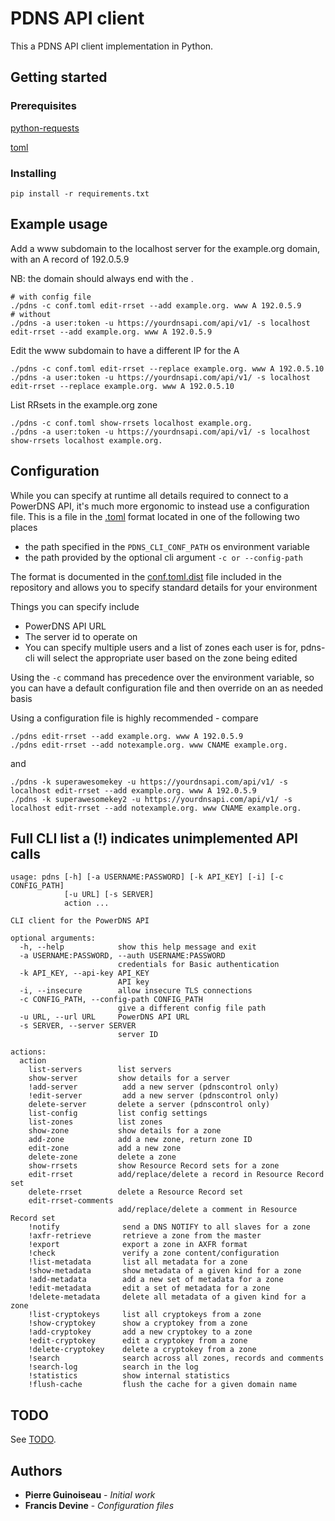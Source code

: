 # PDNS API client

This a PDNS API client implementation in Python.

## Getting started

### Prerequisites

[python-requests](http://docs.python-requests.org/)

[toml](https://pypi.org/project/toml/0.9.2/)

### Installing

```
pip install -r requirements.txt
```

## Example usage
Add a www subdomain to the localhost server for the example.org domain, with an A record of 192.0.5.9

NB: the domain should always end with the .
```
# with config file
./pdns -c conf.toml edit-rrset --add example.org. www A 192.0.5.9
# without
./pdns -a user:token -u https://yourdnsapi.com/api/v1/ -s localhost edit-rrset --add example.org. www A 192.0.5.9
```
Edit the www subdomain to have a different IP for the A
```
./pdns -c conf.toml edit-rrset --replace example.org. www A 192.0.5.10
./pdns -a user:token -u https://yourdnsapi.com/api/v1/ -s localhost edit-rrset --replace example.org. www A 192.0.5.10
```
List RRsets in the example.org zone
```
./pdns -c conf.toml show-rrsets localhost example.org.
./pdns -a user:token -u https://yourdnsapi.com/api/v1/ -s localhost show-rrsets localhost example.org.
```
## Configuration
While you can specify at runtime all details required to connect to a PowerDNS API, it's much more ergonomic to instead use a configuration file. This is a file in the [.toml](https://github.com/toml-lang/toml) format located in one of the following two places
- the path specified in the `PDNS_CLI_CONF_PATH` os environment variable
- the path provided by the optional cli argument `-c or --config-path`

The format is documented in the [conf.toml.dist](https://gitlab.catalyst.net.nz/elearning/pdns-cli/blob/master/conf.toml.dist) file included in the repository and allows you to specify standard details for your environment

Things you can specify include
- PowerDNS API URL
- The server id to operate on
- You can specify multiple users and a list of zones each user is for, pdns-cli will select the appropriate user based on the zone being edited

Using the `-c` command has precedence over the environment variable, so you can have a default configuration file and then override on an as needed basis

Using a configuration file is highly recommended - compare
```
./pdns edit-rrset --add example.org. www A 192.0.5.9
./pdns edit-rrset --add notexample.org. www CNAME example.org.
```
and
```
./pdns -k superawesomekey -u https://yourdnsapi.com/api/v1/ -s localhost edit-rrset --add example.org. www A 192.0.5.9
./pdns -k superawesomekey2 -u https://yourdnsapi.com/api/v1/ -s localhost edit-rrset --add notexample.org. www CNAME example.org.
```

## Full CLI list a (!) indicates unimplemented API calls
```
usage: pdns [-h] [-a USERNAME:PASSWORD] [-k API_KEY] [-i] [-c CONFIG_PATH]
            [-u URL] [-s SERVER]
            action ...

CLI client for the PowerDNS API

optional arguments:
  -h, --help            show this help message and exit
  -a USERNAME:PASSWORD, --auth USERNAME:PASSWORD
                        credentials for Basic authentication
  -k API_KEY, --api-key API_KEY
                        API key
  -i, --insecure        allow insecure TLS connections
  -c CONFIG_PATH, --config-path CONFIG_PATH
                        give a different config file path
  -u URL, --url URL     PowerDNS API URL
  -s SERVER, --server SERVER
                        server ID

actions:
  action
    list-servers        list servers
    show-server         show details for a server
    !add-server          add a new server (pdnscontrol only)
    !edit-server         add a new server (pdnscontrol only)
    delete-server       delete a server (pdnscontrol only)
    list-config         list config settings
    list-zones          list zones
    show-zone           show details for a zone
    add-zone            add a new zone, return zone ID
    edit-zone           add a new zone
    delete-zone         delete a zone
    show-rrsets         show Resource Record sets for a zone
    edit-rrset          add/replace/delete a record in Resource Record set
    delete-rrset        delete a Resource Record set
    edit-rrset-comments
                        add/replace/delete a comment in Resource Record set
    !notify              send a DNS NOTIFY to all slaves for a zone
    !axfr-retrieve       retrieve a zone from the master
    !export              export a zone in AXFR format
    !check               verify a zone content/configuration
    !list-metadata       list all metadata for a zone
    !show-metadata       show metadata of a given kind for a zone
    !add-metadata        add a new set of metadata for a zone
    !edit-metadata       edit a set of metadata for a zone
    !delete-metadata     delete all metadata of a given kind for a zone
    !list-cryptokeys     list all cryptokeys from a zone
    !show-cryptokey      show a cryptokey from a zone
    !add-cryptokey       add a new cryptokey to a zone
    !edit-cryptokey      edit a cryptokey from a zone
    !delete-cryptokey    delete a cryptokey from a zone
    !search              search across all zones, records and comments
    !search-log          search in the log
    !statistics          show internal statistics
    !flush-cache         flush the cache for a given domain name
```
## TODO

See [TODO](TODO.md).

## Authors

* **Pierre Guinoiseau** - *Initial work*
* **Francis Devine** - *Configuration files*
